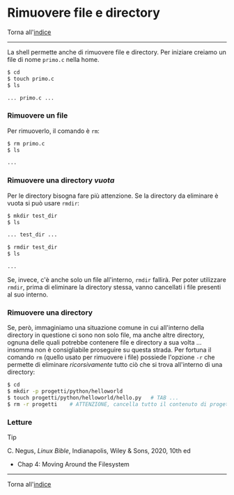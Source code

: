 # Rimuovere file e directory

Torna all'[indice](../toc.md)

---

La shell permette anche di rimuovere file e directory. Per iniziare creiamo un file di nome `primo.c` nella home.

```bash
$ cd
$ touch primo.c
$ ls

... primo.c ...
```

### Rimuovere un file

Per rimuoverlo, il comando è `rm`:

```bash
$ rm primo.c
$ ls

...
```

### Rimuovere una directory _vuota_

Per le directory bisogna fare più attenzione. Se la directory da eliminare è vuota si può usare `rmdir`:

```bash
$ mkdir test_dir
$ ls

... test_dir ...

$ rmdir test_dir
$ ls

...
```

Se, invece, c'è anche solo un file all'interno, `rmdir` fallirà. Per poter utilizzare `rmdir`, prima di eliminare la directory stessa, vanno cancellati i file presenti al suo interno.

### Rimuovere una directory

Se, però, immaginiamo una situazione comune in cui all'interno della directory in questione ci sono non solo file, ma anche altre directory, ognuna delle quali potrebbe contenere file e directory a sua volta ... insomma non è consigliabile proseguire su questa strada. Per fortuna il comando `rm` (quello usato per rimuovere i file) possiede l'opzione `-r` che permette di eliminare _ricorsivamente_ tutto ciò che si trova all'interno di una directory:

```bash
$ cd
$ mkdir -p progetti/python/helloworld
$ touch progetti/python/helloworld/hello.py   # TAB ...
$ rm -r progetti    # ATTENZIONE, cancella tutto il contenuto di progetti
```

### Letture

> [!TIP]
> C. Negus, _Linux Bible_, Indianapolis, Wiley &amp; Sons, 2020, 10th ed
>
> - Chap 4: Moving Around the Filesystem

---

Torna all'[indice](../toc.md)
